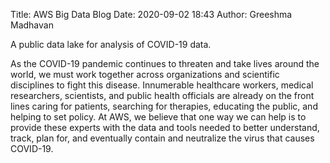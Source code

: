 Title: AWS Big Data Blog
Date: 2020-09-02 18:43
Author: Greeshma Madhavan

A public data lake for analysis of COVID-19 data.


As the COVID-19 pandemic continues to threaten and take lives around the world, we must work together across organizations and scientific disciplines to fight this disease. Innumerable healthcare workers, medical researchers, scientists, and public health officials are already on the front lines caring for patients, searching for therapies, educating the public, and helping to set policy. At AWS, we believe that one way we can help is to provide these experts with the data and tools needed to better understand, track, plan for, and eventually contain and neutralize the virus that causes COVID-19.
